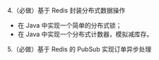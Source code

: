 4.（必做）基于 Redis 封装分布式数据操作

- 在 Java 中实现一个简单的分布式锁；
- 在 Java 中实现一个分布式计数器，模拟减库存。

5.（必做）基于 Redis 的 PubSub 实现订单异步处理